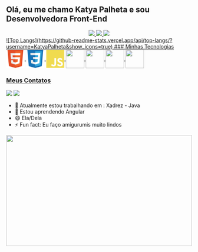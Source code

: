 ## Olá, eu me chamo Katya Palheta e sou Desenvolvedora Front-End

<div align="center">
  <a href="https://github.com/KatyaPalheta">
  <section>
  <img height="160em" src="https://github-readme-stats.vercel.app/api?username=KatyaPalheta&show_icons=true&theme=react&include_all_commits=true&count_private=true"/>
  <img height="160em" src="https://github-readme-stats.vercel.app/api/top-langs/?username=KatyaPalheta&layout=compact&langs_count=7&theme=react"/>
  <img height='160em' src='https://github-readme-streak-stats.herokuapp.com?user=KatyaPalheta&theme=react&date_format=j%20M%5B%20Y%5D&fire=DD0000&ring=52DD81&dates=52DD81&stroke=ABCFDD' />
  </section>
</div>
![Top Langs](https://github-readme-stats.vercel.app/api/top-langs/?username=KatyaPalheta&show_icons=true)
### Minhas Tecnologias

<section>
  <img align="center"  height="50" width="50" src="https://raw.githubusercontent.com/devicons/devicon/master/icons/html5/html5-original.svg"/>
  <img align="center"  height="50" width="50" src="https://raw.githubusercontent.com/devicons/devicon/master/icons/css3/css3-original.svg"/>
  <img align="center"  height="50" width="50" src="https://raw.githubusercontent.com/devicons/devicon/master/icons/javascript/javascript-plain.svg"/>
  <img align="center"  height="50" width="50" src="https://cdn.jsdelivr.net/gh/devicons/devicon/icons/git/git-original.svg" />
  <img align="center"  height="50" width="50" src="https://cdn.jsdelivr.net/gh/devicons/devicon/icons/sass/sass-original.svg" />
  <img align="center"  height="50" width="50" src="https://user-images.githubusercontent.com/108142878/188039955-d02f0029-b2d6-4101-85d3-25a28baae374.png"/>
  <img align="center"  height="50" width="50" src="https://cdn.jsdelivr.net/gh/devicons/devicon/icons/java/java-original-wordmark.svg"/>

### Meus Contatos

  <a href="mailto:katyasylene@yahoo.com.br"><img src="https://img.shields.io/badge/Gmail-D14836?style=for-the-badge&logo=gmail&logoColor=white" target="_blank"></a>
  <a href="https://www.linkedin.com/in/katyapalheta/" target="_blank"><img src="https://img.shields.io/badge/-LinkedIn-%230077B5?style=for-the-badge&logo=linkedin&logoColor=white" target="_blank"></a>

- 🔭 Atualmente estou trabalhando em : Xadrez - Java
- 🌱 Estou aprendendo Angular
- 😄 Ela/Dela
- ⚡ Fun fact: Eu faço amigurumis muito lindos 
<img height="300" width="100%" src="https://user-images.githubusercontent.com/109077065/195484068-d57c57de-63d9-47cf-a567-ed5a77420d0b.gif"/>
